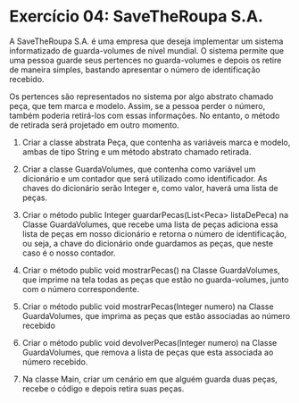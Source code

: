 # Exercício 04: SaveTheRoupa S.A. 

A SaveTheRoupa S.A. é uma empresa que deseja implementar um sistema informatizado de guarda-volumes de nível mundial. O sistema permite que uma pessoa guarde seus pertences no guarda-volumes e depois os retire de maneira simples, bastando apresentar o número de identificação recebido. 

Os pertences são representados no sistema por algo abstrato chamado peça, que tem marca e modelo. Assim, se a pessoa perder o número, também poderia retirá-los com essas informações. No entanto, o método de retirada será projetado em outro momento. 

1. Criar a classe abstrata Peça, que contenha as variáveis marca e modelo, ambas de tipo String e um método abstrato chamado retirada. 

2. Criar a classe GuardaVolumes, que contenha como variável um dicionário e um contador que será utilizado como identificador. As chaves do dicionário serão Integer e, como valor, haverá uma lista de peças. 

3. Criar o método public Integer guardarPecas(List\<Peca> listaDePeca) na Classe GuardaVolumes, que recebe uma lista de peças adiciona essa lista de peças em nosso dicionário e retorna o número de identificação, ou seja, a chave do dicionário onde guardamos as peças, que neste caso é o nosso contador. 

4. Criar o método public void mostrarPecas() na Classe GuardaVolumes, que imprime na tela todas as peças que estão no guarda-volumes, junto com o número correspondente. 

5. Criar o método public void mostrarPecas(Integer numero) na Classe GuardaVolumes, que imprima as peças que estão associadas ao número recebido 

6. Criar o método public void devolverPecas(Integer numero) na Classe GuardaVolumes, que remova a lista de peças que esta associada ao número recebido. 

7. Na classe Main, criar um cenário em que alguém guarda duas peças, recebe o código e depois retira suas peças.